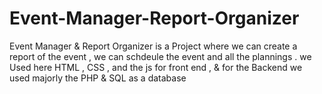 # Event-Manager-Report-Organizer
Event Manager &amp; Report Organizer is a Project  where we can create a report of the event , we can schdeule the event  and all the plannings   . we Used here HTML , CSS , and the js for front end , &amp;  for the Backend we used majorly the PHP  &amp; SQL as a database 

